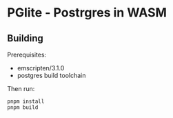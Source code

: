 # PGlite - Postrgres in WASM

## Building

Prerequisites:

- emscripten/3.1.0
- postgres build toolchain

Then run:

```
pnpm install
pnpm build
```
